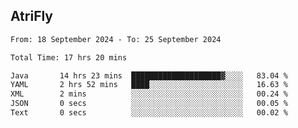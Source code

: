 ## AtriFly

<!--START_SECTION:waka-->

```txt
From: 18 September 2024 - To: 25 September 2024

Total Time: 17 hrs 20 mins

Java       14 hrs 23 mins  ████████████████████▓░░░░   83.04 %
YAML       2 hrs 52 mins   ████░░░░░░░░░░░░░░░░░░░░░   16.63 %
XML        2 mins          ░░░░░░░░░░░░░░░░░░░░░░░░░   00.24 %
JSON       0 secs          ░░░░░░░░░░░░░░░░░░░░░░░░░   00.05 %
Text       0 secs          ░░░░░░░░░░░░░░░░░░░░░░░░░   00.02 %
```

<!--END_SECTION:waka-->

